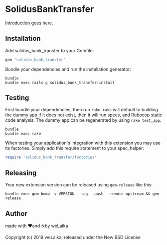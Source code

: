 SolidusBankTransfer
===================

Introduction goes here.

Installation
------------

Add solidus_bank_transfer to your Gemfile:

```ruby
gem 'solidus_bank_transfer'
```

Bundle your dependencies and run the installation generator:

```shell
bundle
bundle exec rails g solidus_bank_transfer:install
```

Testing
-------

First bundle your dependencies, then run `rake`. `rake` will default to building the dummy app if it does not exist, then it will run specs, and [Rubocop](https://github.com/bbatsov/rubocop) static code analysis. The dummy app can be regenerated by using `rake test_app`.

```shell
bundle
bundle exec rake
```

When testing your application's integration with this extension you may use its factories.
Simply add this require statement to your spec_helper:

```ruby
require 'solidus_bank_transfer/factories'
```

Releasing
---------

Your new extension version can be released using `gem-release` like this:

```shell
bundle exec gem bump -v VERSION --tag --push --remote upstream && gem release
```

Author
------

made with ❤️and ☕️by weLaika

Copyright (c) 2019 weLaika, released under the New BSD License
